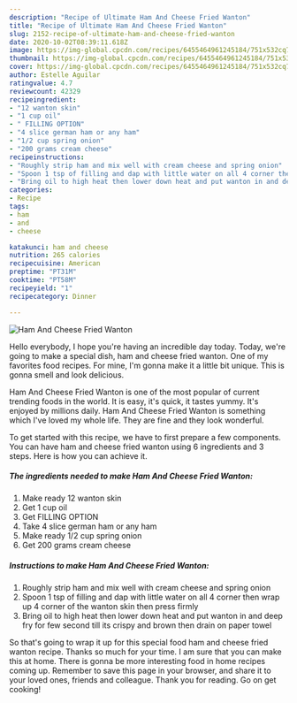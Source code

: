 ```yaml
---
description: "Recipe of Ultimate Ham And Cheese Fried Wanton"
title: "Recipe of Ultimate Ham And Cheese Fried Wanton"
slug: 2152-recipe-of-ultimate-ham-and-cheese-fried-wanton
date: 2020-10-02T08:39:11.618Z
image: https://img-global.cpcdn.com/recipes/6455464961245184/751x532cq70/ham-and-cheese-fried-wanton-recipe-main-photo.jpg
thumbnail: https://img-global.cpcdn.com/recipes/6455464961245184/751x532cq70/ham-and-cheese-fried-wanton-recipe-main-photo.jpg
cover: https://img-global.cpcdn.com/recipes/6455464961245184/751x532cq70/ham-and-cheese-fried-wanton-recipe-main-photo.jpg
author: Estelle Aguilar
ratingvalue: 4.7
reviewcount: 42329
recipeingredient:
- "12 wanton skin"
- "1 cup oil"
- " FILLING OPTION"
- "4 slice german ham or any ham"
- "1/2 cup spring onion"
- "200 grams cream cheese"
recipeinstructions:
- "Roughly strip ham and mix well with cream cheese and spring onion"
- "Spoon 1 tsp of filling and dap with little water on all 4 corner then wrap up 4 corner of the wanton skin then press firmly"
- "Bring oil to high heat then lower down heat and put wanton in and deep fry for few second till its crispy and brown then drain on paper towel"
categories:
- Recipe
tags:
- ham
- and
- cheese

katakunci: ham and cheese 
nutrition: 265 calories
recipecuisine: American
preptime: "PT31M"
cooktime: "PT58M"
recipeyield: "1"
recipecategory: Dinner

---
```



![Ham And Cheese Fried Wanton](https://img-global.cpcdn.com/recipes/6455464961245184/751x532cq70/ham-and-cheese-fried-wanton-recipe-main-photo.jpg)

Hello everybody, I hope you're having an incredible day today. Today, we're going to make a special dish, ham and cheese fried wanton. One of my favorites food recipes. For mine, I'm gonna make it a little bit unique. This is gonna smell and look delicious.



Ham And Cheese Fried Wanton is one of the most popular of current trending foods in the world. It is easy, it's quick, it tastes yummy. It's enjoyed by millions daily. Ham And Cheese Fried Wanton is something which I've loved my whole life. They are fine and they look wonderful.


To get started with this recipe, we have to first prepare a few components. You can have ham and cheese fried wanton using 6 ingredients and 3 steps. Here is how you can achieve it.

<!--inarticleads1-->

##### The ingredients needed to make Ham And Cheese Fried Wanton:

1. Make ready 12 wanton skin
1. Get 1 cup oil
1. Get  FILLING OPTION
1. Take 4 slice german ham or any ham
1. Make ready 1/2 cup spring onion
1. Get 200 grams cream cheese




<!--inarticleads2-->

##### Instructions to make Ham And Cheese Fried Wanton:

1. Roughly strip ham and mix well with cream cheese and spring onion
1. Spoon 1 tsp of filling and dap with little water on all 4 corner then wrap up 4 corner of the wanton skin then press firmly
1. Bring oil to high heat then lower down heat and put wanton in and deep fry for few second till its crispy and brown then drain on paper towel




So that's going to wrap it up for this special food ham and cheese fried wanton recipe. Thanks so much for your time. I am sure that you can make this at home. There is gonna be more interesting food in home recipes coming up. Remember to save this page in your browser, and share it to your loved ones, friends and colleague. Thank you for reading. Go on get cooking!
